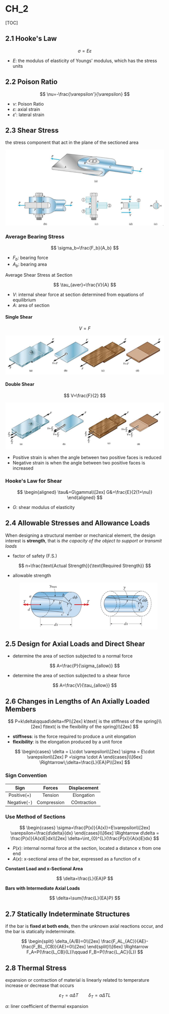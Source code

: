 # CH_2

[TOC]

## 2.1 Hooke's Law

$$
\sigma=E\varepsilon
$$

- _E_: the modulus of elasticity of Youngs' modulus, which has the stress units

## 2.2 Poison Ratio

$$
\nu=-\frac{\varepsilon'}{\varepsilon}
$$

- $\nu$: Poison Ratio
- $\varepsilon$: axial strain
- $\varepsilon'$: lateral strain

## 2.3 Shear Stress

the stress component that act in the plane of the sectioned area

<div align = center><img src = "./assets/Ch_2_figure_1.png"></div>

### Average Bearing Stress

$$
\sigma_b=\frac{F_b}{A_b}
$$

- $F_b$: bearing force
- $A_b$: bearing area

Average Shear Stress at Section

$$
\tau_{aver}=\frac{V}{A}
$$

- $V$: internal shear force at section determined from equations of equilibrium
- $A$: area of section

#### Single Shear

$$
V=F
$$

<div align = center>
<img src="./assets/Ch_2_figure_2.png">
</div>

#### Double Shear

$$
V=\frac{F}{2}
$$

<div align = center>
<img src = "./assets/Ch_2_figure_3.png">
</div>

- Positive strain is when the angle between two positive faces is reduced
- Negative strain is when the angle between two positive faces is increased

### Hooke's Law for Shear

$$
\begin{aligned}
  \tau&=G\gamma\\[2ex]
     G&=\frac{E}{2(1+\nu)}
\end{aligned}
$$

- $G$: shear modulus of elasticity

## 2.4 Allowable Stresses and Allowance Loads

When designing a structural member or mechanical element, the design interest is **strength**, that is _the capacity of the object to support or transmit loads_

- factor of safety (F.S.)

$$
n=\frac{\text{Actual Strength}}{\text{Required Strength}}
$$

- allowable strength
  
  <div align = center><img height = 150 src ="./assets/Ch_3_figure_4.png"></div>

## 2.5 Design for Axial Loads and Direct Shear

- determine the area of section subjected to a normal force

$$
A=\frac{P}{\sigma_{allow}}
$$

- determine the area of section subjected to a shear force

$$
A=\frac{V}{\tau_{allow}}
$$

## 2.6 Changes in Lengths of An Axially Loaded Members

$$
P=k\delta\qquad\delta=fP\\[2ex]
k\text{ is the stiffness of the spring}\\[2ex]
f\text{ is the flexibility of the spring}\\[2ex]
$$

- **stiffness**: is the force required to produce a unit elongation
- **flexibility**: is the elongation produced by a unit force

$$
\begin{cases}
    \delta = L\cdot \varepsilon\\[2ex]
    \sigma = E\cdot \varepsilon\\[2ex]
    P =\sigma \cdot A
\end{cases}\\[6ex]
\Rightarrow\;\delta=\frac{L}{EA}P\\[2ex]
$$

### Sign Convention

|    Sign     |   Forces    | Displacement |
| :---------: | :---------: | :----------: |
| Positive(+) |   Tension   |  Elongation  |
| Negative(-) | Compression | COntraction  |

### Use Method of Sections

$$
\begin{cases}
    \sigma=\frac{P(x)}{A(x)}=E\varepsilon\\[2ex]
    \varepsilon=\frac{d\delta}{dx}
\end{cases}\\[6ex]
\Rightarrow d\delta = \frac{P(x)}{A(x)E}dx\\[2ex]
\delta=\int_{0}^{L}{\frac{P(x)}{A(x)E}dx}
$$

- $P(x)$: internal normal force at the section, located a distance x from one end
- $A(x)$: x-sectional area of the bar, expressed as a function of x

**Constant Load and x-Sectional Area**

$$
\delta=\frac{L}{EA}P
$$

**Bars with Intermediate Axial Loads**

$$
\delta=\sum{\frac{L}{EA}P}
$$

## 2.7 Statically Indeterminate Structures

if the bar is **fixed at both ends**, then the unknown axial reactions occur, and the bar is statically indeterminate.

$$
\begin{split}
\delta_{A/B}=0\\[2ex]
\frac{F_AL_{AC}}{AE}-\frac{F_BL_{CB}}{AE}=0\\[2ex]
\end{split}\\[6ex]
\Rightarrow F_A=P(\frac{L_CB}{L})\qquad F_B=P(\frac{L_AC}{L})
$$

## 2.8 Thermal Stress

expansion or contraction of material is linearly related to temperature increase or decrease that occurs

$$
\varepsilon_T=\alpha\Delta T\qquad \delta_T =\alpha \Delta TL
$$

$\alpha$: liner coefficient of thermal expansion